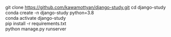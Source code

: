 git clone https://github.com/kawamottyan/django-study.git 
cd django-study  
conda create -n django-study python=3.8  
conda activate django-study  
pip install -r requirements.txt  
python manage.py runserver  
